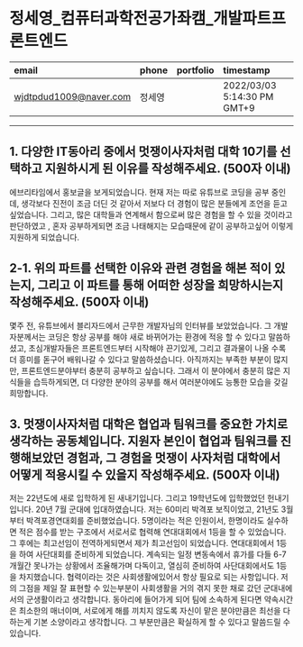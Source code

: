 # 정세영_컴퓨터과학전공가좌캠_개발파트프론트엔드

|email|phone|portfolio|timestamp
|:-|:-|:-|:-|
|wjdtpdud1009@naver.com|정세영||2022/03/03 5:14:30 PM GMT+9|

---
## 1. 다양한 IT동아리 중에서 멋쟁이사자처럼 대학 10기를 선택하고 지원하시게 된 이유를 작성해주세요. (500자 이내)
에브리타임에서 홍보글을 보게되었습니다. 현재 저는 따로 유튜브로 코딩을 공부 중인데, 생각보다 진전이 조금 더딘 것 같아서 저보다 더 경험이 많은 분들에게 조언을 듣고싶었습니다. 그리고, 많은 대학들과 연계해서 함으로써 많은 경험을 할 수 있을 것이라고 판단하였고 , 혼자 공부하게되면 조금 나태해지는 모습때문에 같이 공부하고싶어 이렇게 지원하게 되었습니다. 

## 2-1. 위의 파트를 선택한 이유와 관련 경험을 해본 적이 있는지, 그리고 이 파트를 통해 어떠한 성장을 희망하시는지 작성해주세요. (500자 이내)
몇주 전, 유튜브에서 블리자드에서 근무한 개발자님의 인터뷰를 보았었습니다. 그 개발자분께서는 코딩은 항상 공부를 해야 새로 바뀌어가는 환경에 적응 할 수 있다고 말씀하셨고, 초심개발자들은 프론트엔드부터 시작해야 끈기있게, 그리고 결과물이 나올 수록 더 흥미를 돋구어 배워나갈 수 있다고 말씀하셨습니다. 아직까지는 부족한 부분이 많지만, 프론트엔드분야부터 충분히 공부하고 싶습니다. 그래서 이 분야에서 충분히 많은 지식들을 습득하게되면, 더 다양한 분야의 공부를 해서 여러분야에도 능통한 모습을 갖길 희망합니다.

## 3. 멋쟁이사자처럼 대학은 협업과 팀워크를 중요한 가치로 생각하는 공동체입니다. 지원자 본인이 협업과 팀워크를 진행해보았던 경험과, 그 경험을 멋쟁이 사자처럼 대학에서 어떻게 적용시킬 수 있을지 작성해주세요. (500자 이내)
저는 22년도에 새로 입학하게 된 새내기입니다. 그리고 19학년도에 입학했었던 헌내기입니다. 20년 7월 군대에 입대하였습니다. 저는 60미리 박격포 보직이었고, 21년도 3월부터 박격포경연대회를 준비했었습니다. 5명이라는 적은 인원이서, 한명이라도 실수하면 적은 점수를 받는 구조에서 서로서로 협력해 연대대회에서 1등을 할 수 있었습니다. 그 후에는 최고선임이 전역하게되면서 제가 최고선임이 되었습니다. 연대대회에서 1등을 하여 사단대회를 준비하게 되었습니다. 계속되는 일정 변동속에서 휴가를 다들 6-7개월간 못나가는 상황에서 조율해가며 다독이고, 열심히 준비하여 사단대회에서도 1등을 차지했습니다. 협력이라는 것은 사회생활에있어서 항상 필요로 되는 사항입니다. 저의 그점을 제일 잘 표현할 수 있는부분이 사회생활을 거의 겪지 못한 채로 갔던 군대내에서의 군생활이라고 생각합니다. 
 동아리에 들어가게 되어 팀에 소속하게 된다면 약속시간은 최소한의 매너이며, 서로에게 해를 끼치지 않도록 자신이 맡은 분야만큼은 최선을 다하는게 기본 소양이라고 생각합니다. 그 부분만큼은 확실하게 할 수 있다고 말씀드릴 수 있습니다.

